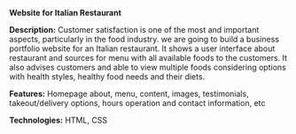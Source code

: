 **Website for Italian Restaurant**


**Description:**
Customer satisfaction is one of the most and important aspects, particularly in the food industry. we are going to build a business portfolio website for an Italian restaurant. It shows a user interface about restaurant and sources for menu with all available foods to the customers. It also advises customers and able to view multiple foods considering options with health styles, healthy food needs and their diets.


**Features:**
Homepage about, menu, content, images, testimonials, takeout/delivery options, hours operation and contact information, etc


**Technologies:**
HTML,
CSS
